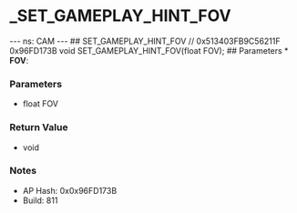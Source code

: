 # _SET_GAMEPLAY_HINT_FOV

--- ns: CAM --- ## SET_GAMEPLAY_HINT_FOV  // 0x513403FB9C56211F 0x96FD173B void SET_GAMEPLAY_HINT_FOV(float FOV);   ## Parameters * **FOV**:

### Parameters
* float FOV

### Return Value
* void

### Notes
* AP Hash: 0x0x96FD173B
* Build: 811

